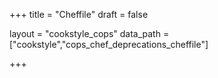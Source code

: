 +++
title = "Cheffile"
draft = false

layout = "cookstyle_cops"
data_path = ["cookstyle","cops_chef_deprecations_cheffile"]

+++

<!-- The content of this page is automatically generated from the
cops_chef_deprecations_cheffile.yml file in github.com/chef/cookstyle/blob/main/docs-chef-io/data/cookstyle/. -->
